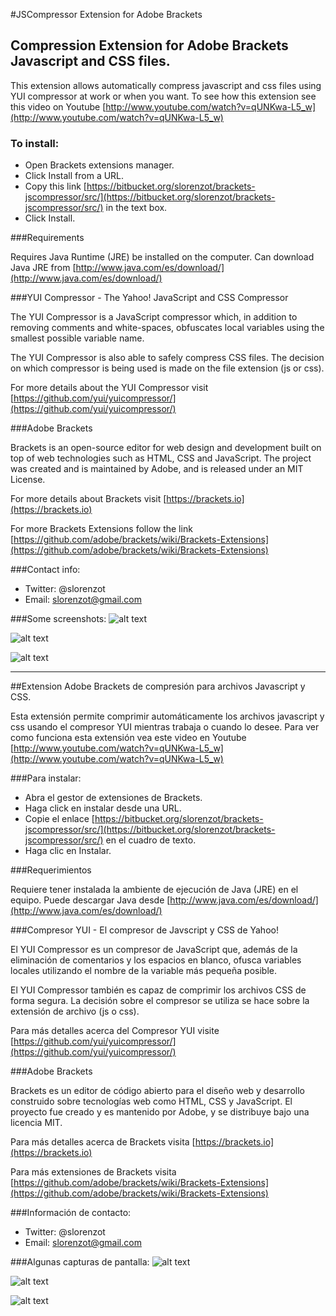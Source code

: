 #JSCompressor Extension for Adobe Brackets

## Compression Extension for Adobe Brackets Javascript and CSS files.

This extension allows automatically compress javascript and css files using YUI compressor at work or when you want. To see how this extension see this video on Youtube [http://www.youtube.com/watch?v=qUNKwa-L5_w](http://www.youtube.com/watch?v=qUNKwa-L5_w)

### To install:

* Open Brackets extensions manager.
* Click Install from a URL.
* Copy this link [https://bitbucket.org/slorenzot/brackets-jscompressor/src/](https://bitbucket.org/slorenzot/brackets-jscompressor/src/) in the text box.
* Click Install.


###Requirements

Requires Java Runtime (JRE) be installed on the computer. Can download Java JRE from [http://www.java.com/es/download/](http://www.java.com/es/download/)


###YUI Compressor - The Yahoo! JavaScript and CSS Compressor

The YUI Compressor is a JavaScript compressor which, in addition to removing comments and white-spaces, obfuscates local variables using the smallest possible variable name.

The YUI Compressor is also able to safely compress CSS files. The decision on which compressor is being used is made on the file extension (js or css).


For more details about the YUI Compressor visit [https://github.com/yui/yuicompressor/](https://github.com/yui/yuicompressor/)


###Adobe Brackets

Brackets is an open-source editor for web design and development built on top of web technologies such as HTML, CSS and JavaScript. The project was created and is maintained by Adobe, and is released under an MIT License.


For more details about Brackets visit [https://brackets.io](https://brackets.io)

For more Brackets Extensions follow the link [https://github.com/adobe/brackets/wiki/Brackets-Extensions](https://github.com/adobe/brackets/wiki/Brackets-Extensions)

###Contact info:
* Twitter: @slorenzot
* Email: slorenzot@gmail.com

###Some screenshots:
![alt text](https://photos-3.dropbox.com/t/0/AABRMvQzfWVFQP3j1qLNDZbWuRvfVWtP-aZTvrmz2QYCLw/12/22267643/png/32x32/3/1373554800/0/2/1.png/_wpQ_P813eNYAcKkotjesOhU_XsnSH0_oD6dO49FZbY?size=1024x768 "How to install this extension")

![alt text](https://photos-5.dropbox.com/t/0/AABRMvQzfWVFQP3j1qLNDZbWuRvfVWtP-aZTvrmz2QYCLw/12/22267643/png/32x32/3/1373565600/0/2/4.png/FNi5iYwvhGrMJ5DqWmGXVP9AQWSCMVDscYD_IAku8zg?size=1024x768 "Compress on save")


![alt text](https://photos-3.dropbox.com/t/0/AACppWwhs3tW_4SgFS6B2IUPyyAzOVMbtq9RETvQcFEUsg/12/22267643/png/32x32/3/1373565600/0/2/3.png/IJL45NL1n96ru5x9xGja3bQfXttYNlYY52h8iwt3srQ?size=1024x768 "Compress on save")

------------------------------------------------


##Extension Adobe Brackets de compresión para archivos Javascript y CSS.

Esta extensión permite comprimir automáticamente los archivos javascript y css usando el compresor YUI mientras trabaja o cuando lo desee. Para ver como funciona esta extensión vea este video en Youtube [http://www.youtube.com/watch?v=qUNKwa-L5_w](http://www.youtube.com/watch?v=qUNKwa-L5_w)

###Para instalar:

* Abra el gestor de extensiones de Brackets.
* Haga click en instalar desde una URL.
* Copie el enlace [https://bitbucket.org/slorenzot/brackets-jscompressor/src/](https://bitbucket.org/slorenzot/brackets-jscompressor/src/) en el cuadro de texto.
* Haga clic en Instalar.

###Requerimientos

Requiere tener instalada la ambiente de ejecución de Java (JRE) en el equipo. Puede descargar Java desde [http://www.java.com/es/download/](http://www.java.com/es/download/)

###Compresor YUI - El compresor de Javscript y CSS de Yahoo!

El YUI Compressor es un compresor de JavaScript que, además de la eliminación de comentarios y los espacios en blanco, ofusca variables locales utilizando el nombre de la variable más pequeña posible.

El YUI Compressor también es capaz de comprimir los archivos CSS de forma segura. La decisión sobre el compresor se utiliza se hace sobre la extensión de archivo (js o css).

Para más detalles acerca del Compresor YUI visite [https://github.com/yui/yuicompressor/](https://github.com/yui/yuicompressor/)

###Adobe Brackets

Brackets es un editor de código abierto para el diseño web y desarrollo construido sobre tecnologías web como HTML, CSS y JavaScript. El proyecto fue creado y es mantenido por Adobe, y se distribuye bajo una licencia MIT.


Para más detalles acerca de Brackets visita [https://brackets.io](https://brackets.io)

Para más extensiones de Brackets visita [https://github.com/adobe/brackets/wiki/Brackets-Extensions](https://github.com/adobe/brackets/wiki/Brackets-Extensions)

###Información de contacto:
* Twitter: @slorenzot
* Email: slorenzot@gmail.com


###Algunas capturas de pantalla:
![alt text](https://photos-3.dropbox.com/t/0/AABRMvQzfWVFQP3j1qLNDZbWuRvfVWtP-aZTvrmz2QYCLw/12/22267643/png/32x32/3/1373554800/0/2/1.png/_wpQ_P813eNYAcKkotjesOhU_XsnSH0_oD6dO49FZbY?size=1024x768 "How to install this extension")

![alt text](https://photos-5.dropbox.com/t/0/AABRMvQzfWVFQP3j1qLNDZbWuRvfVWtP-aZTvrmz2QYCLw/12/22267643/png/32x32/3/1373565600/0/2/4.png/FNi5iYwvhGrMJ5DqWmGXVP9AQWSCMVDscYD_IAku8zg?size=1024x768 "Compress on save")


![alt text](https://photos-3.dropbox.com/t/0/AACppWwhs3tW_4SgFS6B2IUPyyAzOVMbtq9RETvQcFEUsg/12/22267643/png/32x32/3/1373565600/0/2/3.png/IJL45NL1n96ru5x9xGja3bQfXttYNlYY52h8iwt3srQ?size=1024x768 "Compress on save")